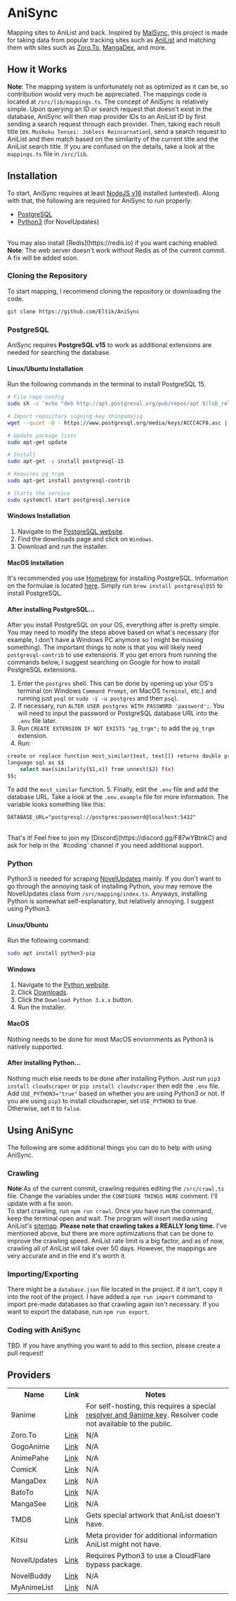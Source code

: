 # AniSync
Mapping sites to AniList and back.
Inspired by [MalSync](https://malsync.moe), this project is made for taking data from popular tracking sites such as [AniList](https://anilist.co) and matching them with sites such as [Zoro.To](https://zoro.to), [MangaDex](https://mangadex.org), and more.

## How it Works
<b>Note</b>: The mapping system is unfortunately not as optimized as it can be, so contribution would very much be appreciated. The mappings code is located at `/src/lib/mappings.ts`.
The concept of AniSync is relatively simple. Upon querying an ID or search request that doesn't exist in the database, AniSync will then map provider IDs to an AniList ID by first sending a search request through each provider. Then, taking each result title (ex. `Mushoku Tensei: Jobless Reincarnation`), send a search request to AniList and then match based on the similarity of the current title and the AniList search title. If you are confused on the details, take a look at the `mappings.ts` file in `/src/lib`.

## Installation
To start, AniSync requires at least [NodeJS v16](http://nodejs.org) installed (untested). Along with that, the following are required for AniSync to run properly:
- [PostgreSQL](https://www.postgresql.org)
- [Python3](https://www.python.org) (for NovelUpdates)
<br />
You may also install [Redis](https://redis.io) if you want caching enabled. <b>Note</b>: The web server doesn't work without Redis as of the current commit. A fix will be added soon.

### Cloning the Repository
To start mapping, I recommend cloning the repository or downloading the code.
```bash
git clone https://github.com/Eltik/AniSync
```

### PostgreSQL
AniSync requires <b>PostgreSQL v15</b> to work as additional extensions are needed for searching the database.
#### Linux/Ubuntu Installation
Run the following commands in the terminal to install PostgreSQL 15.
```bash
# File repo config
sudo sh -c 'echo "deb http://apt.postgresql.org/pub/repos/apt $(lsb_release -cs)-pgdg main" > /etc/apt/sources.list.d/pgdg.list'

# Import repository signing key thingamajig
wget --quiet -O - https://www.postgresql.org/media/keys/ACCC4CF8.asc | sudo apt-key add -

# Update package lists
sudo apt-get update

# Install
sudo apt-get -y install postgresql-15
```
```bash
# Requires pg_trgm
sudo apt-get install postgresql-contrib

# Starts the service
sudo systemctl start postgresql.service
```
#### Windows Installation
1. Navigate to the [PostgreSQL website](https://www.postgresql.org).
2. Find the downloads page and click on `Windows`.
3. Download and run the installer.
#### MacOS Installation
It's recommended you use [Homebrew](https://brew.sh) for installing PostgreSQL. Information on the formulae is located [here](https://formulae.brew.sh/formula/postgresql@15). Simply run `brew install postgresql@15` to install PostgreSQL.

#### After installing PostgreSQL...
After you install PostgreSQL on your OS, everything after is pretty simple. You may need to modify the steps above based on what's necessary (for example, I don't have a Windows PC anymore so I might be missing something). The important things to note is that you will likely need `postgresql-contrib` to use extensions. If you get errors from running the commands below, I suggest searching on Google for how to install PostgreSQL extensions.
1. Enter the `postgres` shell. This can be done by opening up your OS's terminal (on Windows `Command Prompt`, on MacOS `Terminal`, etc.) and running just `psql` or `sudo -i -u postgres` and then `psql`.
2. If necessary, run `ALTER USER postgres WITH PASSWORD 'password';`. You will need to input the password or PostgreSQL database URL into the `.env` file later.
3. Run `CREATE EXTENSION IF NOT EXISTS "pg_trgm";` to add the `pg_trgm` extension.
4. Run:
```bash
create or replace function most_similar(text, text[]) returns double precision
language sql as $$
    select max(similarity($1,x)) from unnest($2) f(x)
$$;
```
To add the `most_similar` function.
5. Finally, edit the `.env` file and add the database URL. Take a look at the `.env.example` file for more information. The variable looks something like this:
```
DATABASE_URL="postgresql://postgres:password@localhost:5432"
```
<br />
That's it! Feel free to join my [Discord](https://discord.gg/F87wYBtnkC) and ask for help in the `#coding` channel if you need additional support.

### Python
Python3 is needed for scraping [NovelUpdates](https://novelupdates.com) mainly. If you don't want to go through the annoying task of installing Python, you may remove the NovelUpdates class from `/src/mapping/index.ts`. Anyways, installing Python is somewhat self-explanatory, but relatively annoying. I suggest using Python3.
#### Linux/Ubuntu
Run the following command:
```bash
sudo apt install python3-pip
```
#### Windows
1. Navigate to the [Python website](https://python.org).
2. Click [Downloads](https://www.python.org/downloads/).
3. Click the `Download Python 3.x.x` button.
4. Run the installer.
#### MacOS
Nothing needs to be done for most MacOS enviornments as Python3 is natively supported.

#### After installing Python...
Nothing much else needs to be done after installing Python. Just run `pip3 install cloudscraper` or `pip install cloudscraper` then edit the `.env` file. Add `USE_PYTHON3="true"` based on whether you are using Python3 or not. If you are using `pip3` to install cloudscraper, set `USE_PYTHON3` to true. Otherwise, set it to `false`.

## Using AniSync
The following are some additional things you can do to help with using AniSync.
### Crawling
<b>Note</b>:As of the current commit, crawling requires editing the `/src/crawl.ts` file. Change the variables under the `CONFIGURE THINGS HERE` comment. I'll update with a fix soon.
<br />
To start crawling, run `npm run crawl`. Once you have run the command, keep the terminal open and wait. The program will insert media using AniList's [sitemap](https://anilist.co/sitemap/anime-0.xml). **Please note that crawling takes a REALLY long time.** I've mentioned above, but there are more optimizations that can be done to improve the crawling speed. AniList rate limit is a big factor, and as of now, crawling all of AniList will take over 50 days. However, the mappings are very accurate and in the end it's worth it.
### Importing/Exporting
There might be a `database.json` file located in the project. If it isn't, copy it into the root of the project. I have added a `npm run import` command to import pre-made databases so that crawling again isn't necessary. If you want to export the database, run `npm run export`.
### Coding with AniSync
TBD. If you have anything you want to add to this section, please create a pull request!

## Providers
<table>
    <tr>
        <th>Name</th>
        <th>Link</th>
        <th>Notes</th>
    </tr>
    <tr>
        <td>9anime</td>
        <td><a href="https://9anime.pl/">Link</a></td>
        <td>For self-hosting, this requires a special <a href="https://discord.gg/DSRPwj3Ams">resolver and 9anime key</a>. Resolver code not available to the public.</td>
    </tr>
    <tr>
        <td>Zoro.To</td>
        <td><a href="https://zoro.to/">Link</a></td>
        <td>N/A</td>
    </tr>
    <tr>
        <td>GogoAnime</td>
        <td><a href="https://www.gogoanime.dk/">Link</a></td>
        <td>N/A</td>
    </tr>
    <tr>
        <td>AnimePahe</td>
        <td><a href="https://animepahe.com/">Link</a></td>
        <td>N/A</td>
    </tr>
    <tr>
        <td>ComicK</td>
        <td><a href="https://comick.app/">Link</a></td>
        <td>N/A</td>
    </tr>
    <tr>
        <td>MangaDex</td>
        <td><a href="https://mangadex.org/">Link</a></td>
        <td>N/A</td>
    </tr>
    <tr>
        <td>BatoTo</td>
        <td><a href="https://bato.to/">Link</a></td>
        <td>N/A</td>
    </tr>
    <tr>
        <td>MangaSee</td>
        <td><a href="https://mangasee123.com/">Link</a></td>
        <td>N/A</td>
    </tr>
    <tr>
        <td>TMDB</td>
        <td><a href="https://themoviedb.org/">Link</a></td>
        <td>Gets special artwork that AniList doesn't have.</td>
    </tr>
    <tr>
        <td>Kitsu</td>
        <td><a href="https://kitsu.io/">Link</a></td>
        <td>Meta provider for additional information AniList might not have.</td>
    </tr>
    <tr>
        <td>NovelUpdates</td>
        <td><a href="https://novelupdates.com/">Link</a></td>
        <td>Requires Python3 to use a CloudFlare bypass package.</td>
    </tr>
    <tr>
        <td>NovelBuddy</td>
        <td><a href="https://novelbuddy.com/">Link</a></td>
        <td>N/A</td>
    </tr>
    <tr>
        <td>MyAnimeList</td>
        <td><a href="https://myanimelist.com/">Link</a></td>
        <td>N/A</td>
    </tr>
</table>